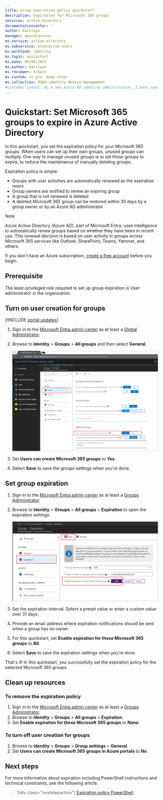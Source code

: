 ```yaml
---
title: Group expiration policy quickstart 
description: Expiration for Microsoft 365 groups
services: active-directory
documentationcenter: ''
author: barclayn
manager: amycolannino
ms.service: active-directory
ms.subservice: enterprise-users
ms.workload: identity
ms.topic: quickstart
ms.date: 09/08/2023
ms.author: barclayn
ms.reviewer: krbain
ms.custom: it-pro, mode-other
ms.collection: M365-identity-device-management
#Customer intent: As a new Azure AD identity administrator, I want user-created Microsoft 365 groups in my organization to expire so I can reduce the number of unused groups.
---
```

# Quickstart: Set Microsoft 365 groups to expire in Azure Active Directory

In this quickstart, you set the expiration policy for your Microsoft 365 groups. When users can set up their own groups, unused groups can multiply. One way to manage unused groups is to set those groups to expire, to reduce the maintenance of manually deleting groups.

Expiration policy is simple:

- Groups with user activities are automatically renewed as the expiration nears
- Group owners are notified to renew an expiring group
- A group that is not renewed is deleted
- A deleted Microsoft 365 group can be restored within 30 days by a group owner or by an Azure AD administrator

> [!NOTE]
> Azure Active Directory (Azure AD), part of Microsoft Entra, uses intelligence to automatically renew groups based on whether they have been in recent use. This renewal decision is based on user activity in groups across Microsoft 365 services like Outlook, SharePoint, Teams, Yammer, and others.

If you don't have an Azure subscription, [create a free account](https://azure.microsoft.com/free/) before you begin.

## Prerequisite

 The least-privileged role required to set up group expiration is User administrator in the organization.

## Turn on user creation for groups

[!INCLUDE [portal updates](~/articles/active-directory/includes/portal-update.md)]

1. Sign in to the [Microsoft Entra admin center](https://entra.microsoft.com) as at least a [Global Administrator](../roles/permissions-reference.md#global-administrator).
1. Browse to **Identity** > **Groups** > **All groups** and then select **General**.
  
   ![Self-service group settings page](./media/groups-quickstart-expiration/self-service-settings.png)

3. Set  **Users can create Microsoft 365 groups** to **Yes**.

4. Select **Save** to save the groups settings when you're done.

## Set group expiration

1. Sign in to the [Microsoft Entra admin center](https://entra.microsoft.com) as at least a [Groups Administrator](../roles/permissions-reference.md#groups-administrator).
1. Browse to **Identity** > **Groups** > **All groups** > **Expiration** to open the expiration settings.
  
   ![Expiration settings page for group](./media/groups-quickstart-expiration/expiration-settings.png)

2. Set the expiration interval. Select a preset value or enter a custom value over 31 days. 

3. Provide an email address where expiration notifications should be sent when a group has no owner.

4. For this quickstart, set **Enable expiration for these Microsoft 365 groups** to **All**.

5. Select **Save** to save the expiration settings when you're done.

That's it! In this quickstart, you successfully set the expiration policy for the selected Microsoft 365 groups.

## Clean up resources

### To remove the expiration policy

1. Sign in to the [Microsoft Entra admin center](https://entra.microsoft.com) as at least a [Groups Administrator](../roles/permissions-reference.md#groups-administrator).
1. Browse to **Identity** > **Groups** > **All groups** > **Expiration**.
1. Set **Enable expiration for these Microsoft 365 groups** to **None**.

### To turn off user creation for groups

1. Browse to **Identity** > **Groups** > **Group settings** >  **General**. 
1. Set **Users can create Microsoft 365 groups in Azure portals** to **No**.

## Next steps

For more information about expiration including PowerShell instructions and technical constraints, see the following article:

> [!div class="nextstepaction"]
> [Expiration policy PowerShell](groups-lifecycle.md)

